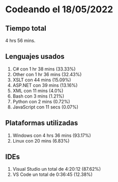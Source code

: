 # Codeando el 18/05/2022

## Tiempo total
4 hrs 56 mins.

## Lenguajes usados
1. C# con 1 hr 38 mins (33.33%)
1. Other con 1 hr 36 mins (32.43%)
1. XSLT con 44 mins (15.09%)
1. ASP.NET con 39 mins (13.16%)
1. XML con 11 mins (4.0%)
1. Bash con 3 mins (1.21%)
1. Python con 2 mins (0.72%)
1. JavaScript con 11 secs (0.07%)

## Plataformas utilizadas
1. Windows con 4 hrs 36 mins (93.17%)
1. Linux con 20 mins (6.83%)

## IDEs
1. Visual Studio un total de 4:20:12 (87.62%)
1. VS Code un total de 0:36:45 (12.38%)
